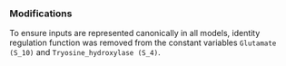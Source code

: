 ### Modifications

To ensure inputs are represented canonically in all models, identity regulation function was removed from the constant variables `Glutamate (S_10)` and `Tryosine_hydroxylase (S_4)`.